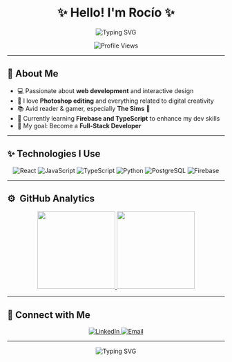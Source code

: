 <h1 align="center">✨ Hello! I'm Rocío ✨</h1>

<p align="center">
  <img src="https://readme-typing-svg.herokuapp.com?font=Pacifico&size=28&color=FFB6C1&center=true&vCenter=true&width=600&height=50&lines=Web+Developer+in+Progress;Passionate+about+Creativity+%26+Design;Tech+Enthusiast+%26+Photoshop+Lover;Welcome+to+my+profile!+🌸" alt="Typing SVG" />
</p>

<p align="center">
  <img src="https://komarev.com/ghpvc/?username=Roussd&label=Profile+Views&color=FFB6C1&style=flat-square" alt="Profile Views" />
</p>

---

## 🌸 About Me  
- 💻 Passionate about **web development** and interactive design  
- 🎨 I love **Photoshop editing** and everything related to digital creativity  
- 📚 Avid reader & gamer, especially **The Sims** 🏡  
- 🌱 Currently learning **Firebase and TypeScript** to enhance my dev skills  
- 🎯 My goal: Become a **Full-Stack Developer**  

---

## ✨ Technologies I Use  
<p align="center">
  <img src="https://img.shields.io/badge/React-61DAFB?style=for-the-badge&logo=react&logoColor=black" alt="React" />
  <img src="https://img.shields.io/badge/JavaScript-F7DF1E?style=for-the-badge&logo=javascript&logoColor=black" alt="JavaScript" />
  <img src="https://img.shields.io/badge/TypeScript-3178C6?style=for-the-badge&logo=typescript&logoColor=white" alt="TypeScript" />
  <img src="https://img.shields.io/badge/Python-3776AB?style=for-the-badge&logo=python&logoColor=white" alt="Python" />
  <img src="https://img.shields.io/badge/PostgreSQL-336791?style=for-the-badge&logo=postgresql&logoColor=white" alt="PostgreSQL" />
  <img src="https://img.shields.io/badge/Firebase-FFCA28?style=for-the-badge&logo=firebase&logoColor=black" alt="Firebase" />
</p>

---

## ⚙️ &nbsp;GitHub Analytics

<p align="center">
  <a href="https://github.com/Roussd">
    <img height="180em" src="https://github-readme-stats-eight-theta.vercel.app/api?username=Roussd&show_icons=true&theme=algolia&include_all_commits=true&count_private=true"/>
  </a>
  <a href="https://github.com/Roussd">
    <img height="180em" src="https://github-readme-stats-eight-theta.vercel.app/api/top-langs/?username=Roussd&layout=compact&langs_count=8&theme=algolia"/>
  </a>
</p>

---

## 📲 Connect with Me  
<p align="center">
  <a href="https://www.linkedin.com/in/rociorivastp/" target="_blank">
    <img src="https://img.shields.io/badge/LinkedIn-FFB6C1?style=for-the-badge&logo=linkedin&logoColor=white" alt="LinkedIn" />
  </a>
  <a href="mailto:rocioriva@gmail.com">
    <img src="https://img.shields.io/badge/Email-FFC0CB?style=for-the-badge&logo=gmail&logoColor=white" alt="Email" />
  </a>
</p>

---

<p align="center">
  <img src="https://readme-typing-svg.herokuapp.com?font=Pacifico&size=26&color=FFB6C1&center=true&vCenter=true&width=600&height=50&lines=Thanks+for+stopping+by!+🌷" alt="Typing SVG" />
</p>
